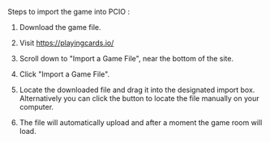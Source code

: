 Steps to import the game into PCIO :

1) Download the game file.

2) Visit https://playingcards.io/

3) Scroll down to "Import a Game File", near the bottom of the site.

4) Click "Import a Game File".

5) Locate the downloaded file and drag it into the designated import  box. Alternatively you can click the button to locate the file manually on your computer.

6) The file will automatically upload and after a moment the game room will load.